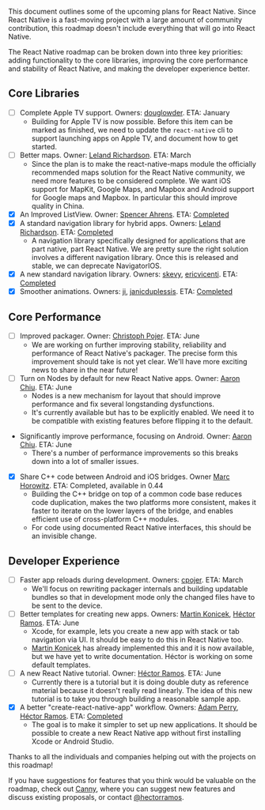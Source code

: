 This document outlines some of the upcoming plans for React Native. Since React Native is a fast-moving project with a large amount of community contribution, this roadmap doesn't include everything that will go into React Native.

The React Native roadmap can be broken down into three key priorities: adding functionality to the core libraries, improving the core performance and stability of React Native, and making the developer experience better.

## Core Libraries

* [ ] Complete Apple TV support. Owners: [douglowder](https://twitter.com/douglowder). ETA: January
    * Building for Apple TV is now possible. Before this item can be marked as finished, we need to update the `react-native` cli to support launching apps on Apple TV, and document how to get started. 
* [ ] Better maps. Owner: [Leland Richardson](https://twitter.com/intelligibabble). ETA: March
    * Since the plan is to make the react-native-maps module the officially recommended maps solution for the React Native community, we need more features to be considered complete. We want iOS support for MapKit, Google Maps, and Mapbox and Android support for Google maps and Mapbox. In particular this should improve quality in China.
* [X] An Improved ListView. Owner: [Spencer Ahrens](https://github.com/sahrens). ETA: [Completed](http://facebook.github.io/react-native/blog/2017/03/13/better-list-views.html)
* [X] A standard navigation library for hybrid apps. Owners: [Leland Richardson](https://twitter.com/intelligibabble). ETA: [Completed](http://airbnb.io/native-navigation/)
    * A navigation library specifically designed for applications that are part native, part React Native. We are pretty sure the right solution involves a different navigation library. Once this is released and stable, we can deprecate NavigatorIOS.
* [X] A new standard navigation library. Owners: [skevy](https://twitter.com/skevy), [ericvicenti](https://twitter.com/ericvicenti). ETA: [Completed](https://reactnavigation.org)
* [X] Smoother animations. Owners: [ji](https://twitter.com/ji), [janicduplessis](https://twitter.com/janicduplessis). ETA: [Completed](http://facebook.github.io/react-native/blog/2017/02/14/using-native-driver-for-animated.html)

## Core Performance

* [ ] Improved packager. Owner: [Christoph Pojer](https://twitter.com/cpojer). ETA: June
    * We are working on further improving stability, reliability and performance of React Native's packager. The precise form this improvement should take is not yet clear. We'll have more exciting news to share in the near future!
* [ ] Turn on Nodes by default for new React Native apps. Owner: [Aaron Chiu](https://github.com/AaaChiuuu). ETA: June
    * Nodes is a new mechanism for layout that should improve performance and fix several longstanding dysfunctions.
    * It's currently available but has to be explicitly enabled. We need it to be compatible with existing features before flipping it to the default.
* Significantly improve performance, focusing on Android. Owner: [Aaron Chiu](https://github.com/AaaChiuuu). ETA: June
    * There's a number of performance improvements so this breaks down into a lot of smaller issues.
* [X] Share C++ code between Android and iOS bridges. Owner [Marc Horowitz](https://github.com/mhorowitz). ETA: Completed, available in 0.44
    * Building the C++ bridge on top of a common code base reduces code duplication, makes the two platforms more consistent, makes it faster to iterate on the lower layers of the bridge, and enables efficient use of cross-platform C++ modules.
    * For code using documented React Native interfaces, this should be an invisible change.

## Developer Experience

* [ ] Faster app reloads during development. Owners: [cpojer](https://twitter.com/cpojer). ETA: March
    * We'll focus on rewriting packager internals and building updatable bundles so that in development mode only the changed files have to be sent to the device.
* [ ] Better templates for creating new apps. Owners: [Martin Konicek](https://twitter.com/martinkonicek), [Héctor Ramos](https://twitter.com/hectorramos). ETA: June
    * Xcode, for example, lets you create a new app with stack or tab navigation via UI. It should be easy to do this in React Native too.
    * [Martin Konicek](https://twitter.com/martinkonicek) has already implemented this and it is now available, but we have yet to write documentation. Héctor is working on some default templates.
* [ ] A new React Native tutorial. Owner: [Héctor Ramos](https://twitter.com/hectorramos). ETA: June
    * Currently there is a tutorial but it is doing double duty as reference material because it doesn't really read linearly. The idea of this new tutorial is to take you through building a reasonable sample app.
* [X] A better "create-react-native-app" workflow. Owners: [Adam Perry](https://github.com/dikaiosune), [Héctor Ramos](https://twitter.com/hectorramos). ETA: [Completed](http://facebook.github.io/react-native/blog/2017/03/13/introducing-create-react-native-app.html)
    * The goal is to make it simpler to set up new applications. It should be possible to create a new React Native app without first installing Xcode or Android Studio.


Thanks to all the individuals and companies helping out with the projects on this roadmap!

If you have suggestions for features that you think would be valuable on the roadmap, check out [Canny](https://react-native.canny.io/feature-requests/), where you can suggest new features and discuss existing proposals, or contact [@hectorramos](https://twitter.com/hectorramos).

